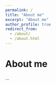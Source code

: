```yaml
---
permalink: /
title: "About me"
excerpt: "About me"
author_profile: true
redirect_from: 
  - /about/
  - /about.html
---
```




About me
======
...




